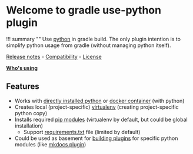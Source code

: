 # Welcome to gradle use-python plugin

!!! summary ""
    Use [python](https://www.python.org/) in gradle build. The only plugin intention is to simplify python usage from gradle (without managing python itself).

[Release notes](about/history.md) - [Compatibility](about/compatibility.md) - [License](about/license.md)

**[Who's using](https://github.com/xvik/gradle-use-python-plugin/discussions/18)**

## Features

* Works with [directly installed python](guide/python.md) or [docker container](guide/docker.md) (with python)
* Creates local (project-specific) [virtualenv](guide/configuration.md#virtualenv) (creating project-specific python copy)
* Installs required [pip modules](guide/modules.md) (virtualenv by default, but could be global installation)
  - Support [requirements.txt](guide/modules.md#requirementstxt) file (limited by default)
* Could be used as basement for [building plugins](guide/plugindev.md) for specific python modules (like
  [mkdocs plugin](https://github.com/xvik/gradle-mkdocs-plugin))  

 